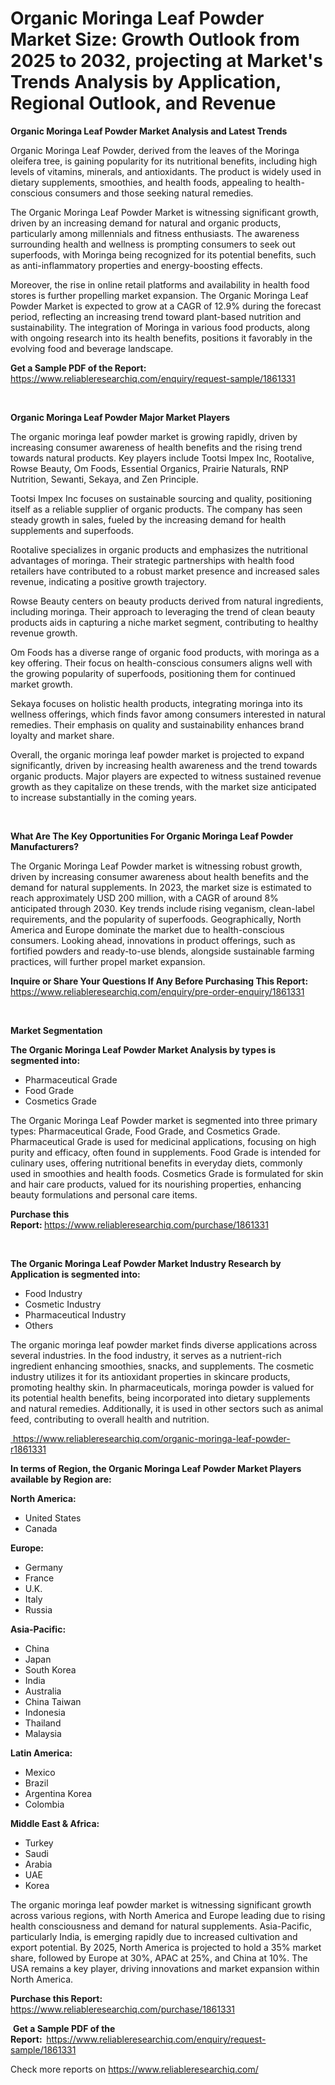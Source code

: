 <p><h1>Organic Moringa Leaf Powder Market Size: Growth Outlook from 2025 to 2032, projecting at Market's Trends Analysis by Application, Regional Outlook, and Revenue</h1></p><p><strong>Organic Moringa Leaf Powder Market Analysis and Latest Trends</strong></p>
<p><p>Organic Moringa Leaf Powder, derived from the leaves of the Moringa oleifera tree, is gaining popularity for its nutritional benefits, including high levels of vitamins, minerals, and antioxidants. The product is widely used in dietary supplements, smoothies, and health foods, appealing to health-conscious consumers and those seeking natural remedies. </p><p>The Organic Moringa Leaf Powder Market is witnessing significant growth, driven by an increasing demand for natural and organic products, particularly among millennials and fitness enthusiasts. The awareness surrounding health and wellness is prompting consumers to seek out superfoods, with Moringa being recognized for its potential benefits, such as anti-inflammatory properties and energy-boosting effects. </p><p>Moreover, the rise in online retail platforms and availability in health food stores is further propelling market expansion. The Organic Moringa Leaf Powder Market is expected to grow at a CAGR of 12.9% during the forecast period, reflecting an increasing trend toward plant-based nutrition and sustainability. The integration of Moringa in various food products, along with ongoing research into its health benefits, positions it favorably in the evolving food and beverage landscape.</p></p>
<p><strong>Get a Sample PDF of the Report:&nbsp;</strong> <a href="https://www.reliableresearchiq.com/enquiry/request-sample/1861331?utm_campaign=2593&utm_medium=2&utm_source=Github&utm_content=ia&utm_term=28022025&utm_id=organic-moringa-leaf-powder">https://www.reliableresearchiq.com/enquiry/request-sample/1861331</a></p>
<p>&nbsp;</p>
<p><strong>Organic Moringa Leaf Powder Major Market Players</strong></p>
<p><p>The organic moringa leaf powder market is growing rapidly, driven by increasing consumer awareness of health benefits and the rising trend towards natural products. Key players include Tootsi Impex Inc, Rootalive, Rowse Beauty, Om Foods, Essential Organics, Prairie Naturals, RNP Nutrition, Sewanti, Sekaya, and Zen Principle.</p><p>Tootsi Impex Inc focuses on sustainable sourcing and quality, positioning itself as a reliable supplier of organic products. The company has seen steady growth in sales, fueled by the increasing demand for health supplements and superfoods.</p><p>Rootalive specializes in organic products and emphasizes the nutritional advantages of moringa. Their strategic partnerships with health food retailers have contributed to a robust market presence and increased sales revenue, indicating a positive growth trajectory.</p><p>Rowse Beauty centers on beauty products derived from natural ingredients, including moringa. Their approach to leveraging the trend of clean beauty products aids in capturing a niche market segment, contributing to healthy revenue growth.</p><p>Om Foods has a diverse range of organic food products, with moringa as a key offering. Their focus on health-conscious consumers aligns well with the growing popularity of superfoods, positioning them for continued market growth.</p><p>Sekaya focuses on holistic health products, integrating moringa into its wellness offerings, which finds favor among consumers interested in natural remedies. Their emphasis on quality and sustainability enhances brand loyalty and market share.</p><p>Overall, the organic moringa leaf powder market is projected to expand significantly, driven by increasing health awareness and the trend towards organic products. Major players are expected to witness sustained revenue growth as they capitalize on these trends, with the market size anticipated to increase substantially in the coming years.</p></p>
<p>&nbsp;</p>
<p><strong>What Are The Key Opportunities For Organic Moringa Leaf Powder Manufacturers?</strong></p>
<p><p>The Organic Moringa Leaf Powder market is witnessing robust growth, driven by increasing consumer awareness about health benefits and the demand for natural supplements. In 2023, the market size is estimated to reach approximately USD 200 million, with a CAGR of around 8% anticipated through 2030. Key trends include rising veganism, clean-label requirements, and the popularity of superfoods. Geographically, North America and Europe dominate the market due to health-conscious consumers. Looking ahead, innovations in product offerings, such as fortified powders and ready-to-use blends, alongside sustainable farming practices, will further propel market expansion.</p></p>
<p><strong>Inquire or Share Your Questions If Any Before Purchasing This Report:</strong> <a href="https://www.reliableresearchiq.com/enquiry/pre-order-enquiry/1861331?utm_campaign=2593&utm_medium=2&utm_source=Github&utm_content=ia&utm_term=28022025&utm_id=organic-moringa-leaf-powder">https://www.reliableresearchiq.com/enquiry/pre-order-enquiry/1861331</a></p>
<p>&nbsp;</p>
<p><strong>Market Segmentation</strong></p>
<p><strong>The Organic Moringa Leaf Powder Market Analysis by types is segmented into:</strong></p>
<p><ul><li>Pharmaceutical Grade</li><li>Food Grade</li><li>Cosmetics Grade</li></ul></p>
<p><p>The Organic Moringa Leaf Powder market is segmented into three primary types: Pharmaceutical Grade, Food Grade, and Cosmetics Grade. Pharmaceutical Grade is used for medicinal applications, focusing on high purity and efficacy, often found in supplements. Food Grade is intended for culinary uses, offering nutritional benefits in everyday diets, commonly used in smoothies and health foods. Cosmetics Grade is formulated for skin and hair care products, valued for its nourishing properties, enhancing beauty formulations and personal care items.</p></p>
<p><strong>Purchase this Report:&nbsp;</strong><a href="https://www.reliableresearchiq.com/purchase/1861331?utm_campaign=2593&utm_medium=2&utm_source=Github&utm_content=ia&utm_term=28022025&utm_id=organic-moringa-leaf-powder">https://www.reliableresearchiq.com/purchase/1861331</a></p>
<p>&nbsp;</p>
<p><strong>The Organic Moringa Leaf Powder Market Industry Research by Application is segmented into:</strong></p>
<p><ul><li>Food Industry</li><li>Cosmetic Industry</li><li>Pharmaceutical Industry</li><li>Others</li></ul></p>
<p><p>The organic moringa leaf powder market finds diverse applications across several industries. In the food industry, it serves as a nutrient-rich ingredient enhancing smoothies, snacks, and supplements. The cosmetic industry utilizes it for its antioxidant properties in skincare products, promoting healthy skin. In pharmaceuticals, moringa powder is valued for its potential health benefits, being incorporated into dietary supplements and natural remedies. Additionally, it is used in other sectors such as animal feed, contributing to overall health and nutrition.</p></p>
<p><a href="https://www.reliableresearchiq.com/organic-moringa-leaf-powder-r1861331?utm_campaign=2593&utm_medium=2&utm_source=Github&utm_content=ia&utm_term=28022025&utm_id=organic-moringa-leaf-powder">&nbsp;https://www.reliableresearchiq.com/organic-moringa-leaf-powder-r1861331</a></p>
<p><strong>In terms of Region, the Organic Moringa Leaf Powder Market Players available by Region are:</strong></p>
<p>
    <p> <strong> North America: </strong>
        <ul>
            <li>United States</li>
            <li>Canada</li>
        </ul>
        </p> 
    <p> <strong> Europe: </strong>
        <ul>
            <li>Germany</li>
            <li>France</li>
            <li>U.K.</li>
            <li>Italy</li>
            <li>Russia</li>
        </ul>
        </p> 
    <p> <strong> Asia-Pacific: </strong>
        <ul>
            <li>China</li>
            <li>Japan</li>
            <li>South Korea</li>
            <li>India</li>
            <li>Australia</li>
            <li>China Taiwan</li>
            <li>Indonesia</li>
            <li>Thailand</li>
            <li>Malaysia</li>
        </ul>
        </p> 
    <p> <strong> Latin America: </strong>
        <ul>
            <li>Mexico</li>
            <li>Brazil</li>
            <li>Argentina Korea</li>
            <li>Colombia</li>
        </ul>
        </p> 
    <p> <strong> Middle East & Africa: </strong>
        <ul>
            <li>Turkey</li>
            <li>Saudi</li>
            <li>Arabia</li>
            <li>UAE</li>
            <li>Korea</li>
        </ul>
    </p>
    </p>
<p><p>The organic moringa leaf powder market is witnessing significant growth across various regions, with North America and Europe leading due to rising health consciousness and demand for natural supplements. Asia-Pacific, particularly India, is emerging rapidly due to increased cultivation and export potential. By 2025, North America is projected to hold a 35% market share, followed by Europe at 30%, APAC at 25%, and China at 10%. The USA remains a key player, driving innovations and market expansion within North America.</p></p>
<p><strong>Purchase this Report: </strong><a href="https://www.reliableresearchiq.com/purchase/1861331?utm_campaign=2593&utm_medium=2&utm_source=Github&utm_content=ia&utm_term=28022025&utm_id=organic-moringa-leaf-powder">https://www.reliableresearchiq.com/purchase/1861331</a></p>
<p>&nbsp;<strong>Get a Sample PDF of the Report:&nbsp;&nbsp;</strong><a href="https://www.reliableresearchiq.com/enquiry/request-sample/1861331?utm_campaign=2593&utm_medium=2&utm_source=Github&utm_content=ia&utm_term=28022025&utm_id=organic-moringa-leaf-powder">https://www.reliableresearchiq.com/enquiry/request-sample/1861331</a></p>
<p><strong></strong></p>
<p>Check more reports on <a href="https://www.reliableresearchiq.com/?utm_campaign=2593&utm_medium=2&utm_source=Github&utm_content=ia&utm_term=28022025&utm_id=organic-moringa-leaf-powder">https://www.reliableresearchiq.com/</a></p>